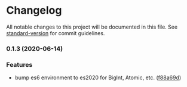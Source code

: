 # Changelog

All notable changes to this project will be documented in this file. See [standard-version](https://github.com/conventional-changelog/standard-version) for commit guidelines.

### 0.1.3 (2020-06-14)


### Features

* bump es6 environment to es2020 for BigInt, Atomic, etc. ([f88a69d](https://github.com/toolbuilder/eslint-config/commit/f88a69da7e93008aba2c359006d645cb97dcdf59))
